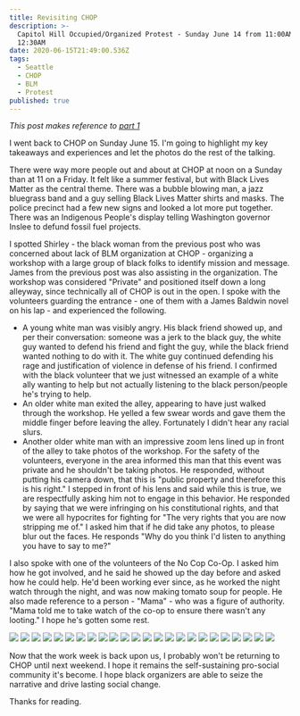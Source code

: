 ```yaml
---
title: Revisiting CHOP
description: >-
  Capitol Hill Occupied/Organized Protest - Sunday June 14 from 11:00AM to
  12:30AM
date: 2020-06-15T21:49:00.536Z
tags:
  - Seattle
  - CHOP
  - BLM
  - Protest
published: true
---
```

*This post makes reference to [part 1](https://natespilman.com/blog/my-time-at-chaz/)* 

I went back to CHOP on Sunday June 15. I'm going to highlight my key takeaways and experiences and let the photos do the rest of the talking. 

There were way more people out and about at CHOP at noon on a Sunday than at 11 on a Friday. It felt like a summer festival, but with Black Lives Matter as the central theme.  There was a bubble blowing man, a jazz bluegrass band and a guy selling Black Lives Matter shirts and masks. The police precinct had a few new signs and looked a lot more put together. There was an Indigenous People's display telling Washington governor Inslee to defund fossil fuel projects. 

I spotted Shirley - the black woman from the previous post who was concerned about lack of BLM organization at CHOP - organizing a workshop with a large group of black folks to identify mission and message. James from the previous post was also assisting in the organization. The workshop was considered "Private" and positioned itself down a long alleyway, since technically all of CHOP is out in the open. I spoke with the volunteers guarding the entrance - one of them with a James Baldwin novel on his lap - and experienced the following. 

* A young white man was visibly angry. His black friend showed up, and per their conversation: someone was a jerk to the black guy, the white guy wanted to defend his friend and fight the guy, while the black friend wanted nothing to do with it. The white guy continued defending his rage and justification of violence in defense of his friend. I confirmed with the black volunteer that we just witnessed an example of a white ally wanting to help but not actually listening to the black person/people he's trying to help. 
* An older white man exited the alley, appearing to have just walked through the workshop. He yelled a few swear words and gave them the middle finger before leaving the alley. Fortunately I didn't hear any racial slurs. 
* Another older white man with an impressive zoom lens lined up in front of the alley to take photos of the workshop. For the safety of the volunteers, everyone in the area informed this man that this event was private and he shouldn't be taking photos. He responded, without putting his camera down, that this is "public property and therefore this is his right." I stepped in front of his lens and said while this is true, we are respectfully asking him not to engage in this behavior. He responded by saying that we were infringing on his constitutional rights, and that we were all hypocrites for fighting for "The very rights that you are now stripping me of." I asked him that if he did take any photos, to please blur out the faces. He responds "Why do you think I'd listen to anything you have to say to me?" 

I also spoke with one of the volunteers of the No Cop Co-Op. I asked him how he got involved, and he said he showed up the day before and asked how he could help. He'd been working ever since, as he worked the night watch through the night, and was now making tomato soup for people. He also made reference to a person - "Mama" - who was a figure of authority. "Mama told me to take watch of the co-op to ensure there wasn't any looting." I hope he's gotten some rest. 

![](/uploads/chopBusiness1.jpg) ![](/uploads/chopBusiness2.jpg) ![](/uploads/chopBus3.jpg) ![](/uploads/chop1.jpg) ![](/uploads/chop2.jpg) ![](/uploads/chop3.jpg) ![](/uploads/chop4.jpg) ![](/uploads/chop5.jpg) ![](/uploads/chop6.jpg) ![](/uploads/chop7.jpg) ![](/uploads/chop8.jpg) ![](/uploads/chop9.jpg) ![](/uploads/chop10.jpg) ![](/uploads/chop11.jpg) ![](/uploads/chop12.jpg) ![](/uploads/chop13.jpg) ![](/uploads/chop14.jpg) ![](/uploads/chop15.jpg) ![](/uploads/chop16.jpg) ![](/uploads/chop17.jpg) ![](/uploads/chop18.jpg) ![](/uploads/chop19.jpg) ![](/uploads/chop20.jpg) ![](/uploads/chop21.jpg)

Now that the work week is back upon us, I probably won't be returning to CHOP until next weekend. I hope it remains the self-sustaining pro-social community it's become. I hope black organizers are able to seize the narrative and drive lasting social change. 

Thanks for reading.